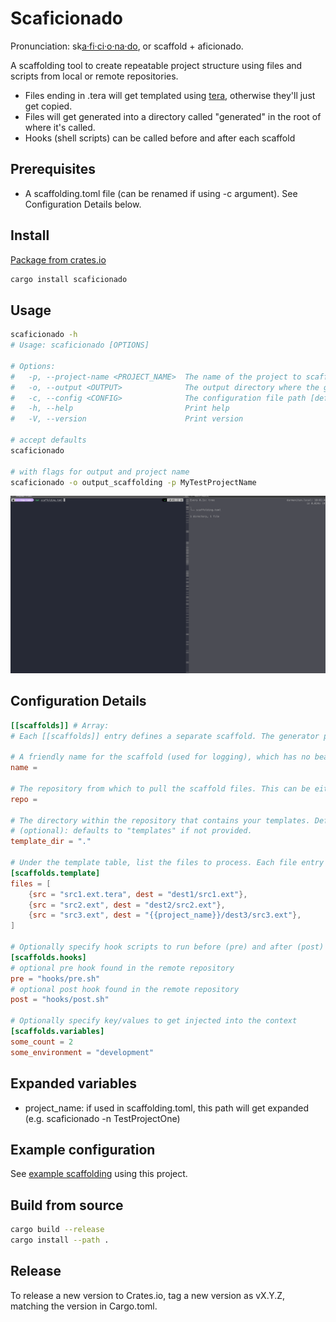 # Scaficionado

Pronunciation: sk[a·fi·ci·o·na·do](https://www.oxfordlearnersdictionaries.com/us/definition/english/aficionado), or scaffold + aficionado.

A scaffolding tool to create repeatable project structure using files and scripts from local or remote repositories.

- Files ending in .tera will get templated using [tera](https://keats.github.io/tera/), otherwise they'll just get copied.
- Files will get generated into a directory called "generated" in the root of where it's called.
- Hooks (shell scripts) can be called before and after each scaffold

## Prerequisites

- A scaffolding.toml file (can be renamed if using -c argument).  See Configuration Details below.

## Install

[Package from crates.io](https://crates.io/crates/scaficionado)

```sh
cargo install scaficionado
```

## Usage

```sh
scaficionado -h
# Usage: scaficionado [OPTIONS]

# Options:
#   -p, --project-name <PROJECT_NAME>  The name of the project to scaffold [default: MyExampleProject]
#   -o, --output <OUTPUT>              The output directory where the generated files will be placed [default: generated]
#   -c, --config <CONFIG>              The configuration file path [default: scaffolding.toml]
#   -h, --help                         Print help
#   -V, --version                      Print version

# accept defaults
scaficionado

# with flags for output and project name
scaficionado -o output_scaffolding -p MyTestProjectName
```

![Scaficionado](/images/scaficionado.gif)

## Configuration Details

```toml
[[scaffolds]] # Array:
# Each [[scaffolds]] entry defines a separate scaffold. The generator processes each scaffold in order.

# A friendly name for the scaffold (used for logging), which has no bearing on the configuration
name = 

# The repository from which to pull the scaffold files. This can be either a local path (e.g. ../example-1) or a remote Git URL.
repo =

# The directory within the repository that contains your templates. Defaults to "templates" if not provided. For repositories where the files reside at the root, set this to ".".
# (optional): defaults to "templates" if not provided.
template_dir = "."

# Under the template table, list the files to process. Each file entry has a src and dest, and dest paths can use the {{project_name}} variable.
[scaffolds.template]
files = [
    {src = "src1.ext.tera", dest = "dest1/src1.ext"},
    {src = "src2.ext", dest = "dest2/src2.ext"},
    {src = "src3.ext", dest = "{{project_name}}/dest3/src3.ext"},
]

# Optionally specify hook scripts to run before (pre) and after (post) template rendering. These paths are relative to the repository root.
[scaffolds.hooks]
# optional pre hook found in the remote repository
pre = "hooks/pre.sh"
# optional post hook found in the remote repository
post = "hooks/post.sh"

# Optionally specify key/values to get injected into the context
[scaffolds.variables]
some_count = 2
some_environment = "development"
```

## Expanded variables

- project_name: if used in scaffolding.toml, this path will get expanded (e.g. scaficionado -n TestProjectOne)

## Example configuration

See [example scaffolding](examples/scaffolding.toml) using this project.

## Build from source

```sh
cargo build --release
cargo install --path .
```

## Release

To release a new version to Crates.io, tag a new version as vX.Y.Z, matching the version in Cargo.toml.
